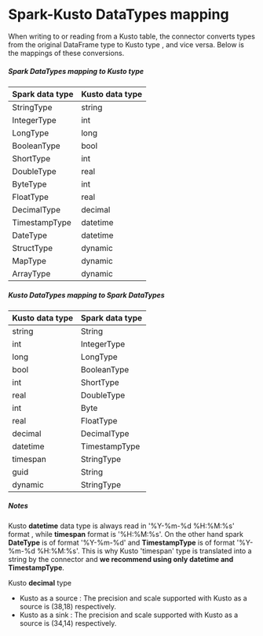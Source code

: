 # Spark-Kusto DataTypes mapping

When writing to or reading from a Kusto table, the connector converts types from the original DataFrame type to Kusto type
, and vice versa. Below is the mappings of these conversions.

##### Spark DataTypes mapping to Kusto type

| Spark data type | Kusto data type |
|-----------------|-----------------|
| StringType      | string          |
| IntegerType     | int             |
| LongType        | long            |
| BooleanType     | bool            |
| ShortType       | int             |
| DoubleType      | real            |
| ByteType        | int             |
| FloatType       | real            |
| DecimalType     | decimal         |
| TimestampType   | datetime        |
| DateType        | datetime        |
| StructType      | dynamic         |
| MapType         | dynamic         |
| ArrayType       | dynamic         |

##### Kusto DataTypes mapping to Spark DataTypes

| Kusto data type | Spark data type |
|-----------------|-----------------|
| string          | String          |
| int             | IntegerType     |
| long            | LongType        |
| bool            | BooleanType     |
| int             | ShortType       |
| real            | DoubleType      |
| int             | Byte            |
| real            | FloatType       |
| decimal         | DecimalType     |
| datetime        | TimestampType   |
| timespan        | StringType      |
| guid            | String          |
| dynamic         | StringType      |

##### Notes


Kusto **datetime** data type is always read in '%Y-%m-%d %H:%M:%s' format , while **timespan** format is '%H:%M:%s'. On the other
hand spark **DateType** is of format '%Y-%m-%d' and **TimestampType** is of format '%Y-%m-%d %H:%M:%s'. This is why Kusto 'timespan' 
type is translated into a string by the connector and **we recommend using only datetime and TimestampType**. 

Kusto **decimal** type 
- Kusto as a source : The precision and scale supported with Kusto as a source is (38,18) respectively.
- Kusto as a sink : The precision and scale supported with Kusto as a source is (34,14) respectively.
    